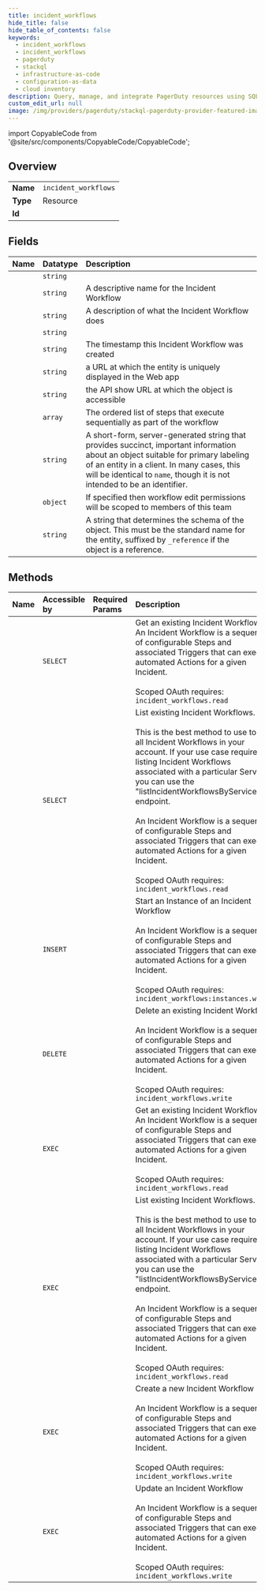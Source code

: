```yaml
---
title: incident_workflows
hide_title: false
hide_table_of_contents: false
keywords:
  - incident_workflows
  - incident_workflows
  - pagerduty    
  - stackql
  - infrastructure-as-code
  - configuration-as-data
  - cloud inventory
description: Query, manage, and integrate PagerDuty resources using SQL
custom_edit_url: null
image: /img/providers/pagerduty/stackql-pagerduty-provider-featured-image.png
---
```


import CopyableCode from '@site/src/components/CopyableCode/CopyableCode';




## Overview
<table><tbody>
<tr><td><b>Name</b></td><td><code>incident_workflows</code></td></tr>
<tr><td><b>Type</b></td><td>Resource</td></tr>
<tr><td><b>Id</b></td><td><CopyableCode code="pagerduty.incident_workflows.incident_workflows" /></td></tr>
</tbody></table>

## Fields
| Name | Datatype | Description |
|:-----|:---------|:------------|
| <CopyableCode code="id" /> | `string` |  |
| <CopyableCode code="name" /> | `string` | A descriptive name for the Incident Workflow |
| <CopyableCode code="description" /> | `string` | A description of what the Incident Workflow does |
| <CopyableCode code="_type" /> | `string` |  |
| <CopyableCode code="created_at" /> | `string` | The timestamp this Incident Workflow was created |
| <CopyableCode code="html_url" /> | `string` | a URL at which the entity is uniquely displayed in the Web app |
| <CopyableCode code="self" /> | `string` | the API show URL at which the object is accessible |
| <CopyableCode code="steps" /> | `array` | The ordered list of steps that execute sequentially as part of the workflow |
| <CopyableCode code="summary" /> | `string` | A short-form, server-generated string that provides succinct, important information about an object suitable for primary labeling of an entity in a client. In many cases, this will be identical to `name`, though it is not intended to be an identifier. |
| <CopyableCode code="team" /> | `object` | If specified then workflow edit permissions will be scoped to members of this team |
| <CopyableCode code="type" /> | `string` | A string that determines the schema of the object. This must be the standard name for the entity, suffixed by `_reference` if the object is a reference. |
## Methods
| Name | Accessible by | Required Params | Description |
|:-----|:--------------|:----------------|:------------|
| <CopyableCode code="get_incident_workflow" /> | `SELECT` | <CopyableCode code="id" /> | Get an existing Incident Workflow<br />An Incident Workflow is a sequence of configurable Steps and associated Triggers that can execute automated Actions for a given Incident.<br /><br />Scoped OAuth requires: `incident_workflows.read`<br /> |
| <CopyableCode code="list_incident_workflows" /> | `SELECT` |  | List existing Incident Workflows.<br /><br />This is the best method to use to list all Incident Workflows in your account. If your use case requires listing Incident Workflows associated with a particular Service, you can use the "listIncidentWorkflowsByService" endpoint.<br /><br />An Incident Workflow is a sequence of configurable Steps and associated Triggers that can execute automated Actions for a given Incident.<br /><br />Scoped OAuth requires: `incident_workflows.read`<br /> |
| <CopyableCode code="create_incident_workflow_instance" /> | `INSERT` | <CopyableCode code="id, data__incident_workflow_instance" /> | Start an Instance of an Incident Workflow<br /><br />An Incident Workflow is a sequence of configurable Steps and associated Triggers that can execute automated Actions for a given Incident.<br /><br />Scoped OAuth requires: `incident_workflows:instances.write`<br /> |
| <CopyableCode code="delete_incident_workflow" /> | `DELETE` | <CopyableCode code="id" /> | Delete an existing Incident Workflow<br /><br />An Incident Workflow is a sequence of configurable Steps and associated Triggers that can execute automated Actions for a given Incident.<br /><br />Scoped OAuth requires: `incident_workflows.write`<br /> |
| <CopyableCode code="_get_incident_workflow" /> | `EXEC` | <CopyableCode code="id" /> | Get an existing Incident Workflow<br />An Incident Workflow is a sequence of configurable Steps and associated Triggers that can execute automated Actions for a given Incident.<br /><br />Scoped OAuth requires: `incident_workflows.read`<br /> |
| <CopyableCode code="_list_incident_workflows" /> | `EXEC` |  | List existing Incident Workflows.<br /><br />This is the best method to use to list all Incident Workflows in your account. If your use case requires listing Incident Workflows associated with a particular Service, you can use the "listIncidentWorkflowsByService" endpoint.<br /><br />An Incident Workflow is a sequence of configurable Steps and associated Triggers that can execute automated Actions for a given Incident.<br /><br />Scoped OAuth requires: `incident_workflows.read`<br /> |
| <CopyableCode code="post_incident_workflow" /> | `EXEC` | <CopyableCode code="data__incident_workflow" /> | Create a new Incident Workflow<br /><br />An Incident Workflow is a sequence of configurable Steps and associated Triggers that can execute automated Actions for a given Incident.<br /><br />Scoped OAuth requires: `incident_workflows.write`<br /> |
| <CopyableCode code="put_incident_workflow" /> | `EXEC` | <CopyableCode code="id, data__incident_workflow" /> | Update an Incident Workflow<br /><br />An Incident Workflow is a sequence of configurable Steps and associated Triggers that can execute automated Actions for a given Incident.<br /><br />Scoped OAuth requires: `incident_workflows.write`<br /> |
